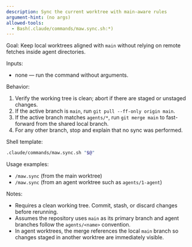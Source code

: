 ```yaml
---
description: Sync the current worktree with main-aware rules
argument-hint: (no args)
allowed-tools:
  - Bash(.claude/commands/maw.sync.sh:*)
---
```


Goal: Keep local worktrees aligned with `main` without relying on remote fetches inside agent directories.

Inputs:
- none — run the command without arguments.

Behavior:
1) Verify the working tree is clean; abort if there are staged or unstaged changes.
2) If the active branch is `main`, run `git pull --ff-only origin main`.
3) If the active branch matches `agents/*`, run `git merge main` to fast-forward from the shared local branch.
4) For any other branch, stop and explain that no sync was performed.

Shell template:

```bash
.claude/commands/maw.sync.sh "$@"
```

Usage examples:
- `/maw.sync` (from the main worktree)
- `/maw.sync` (from an agent worktree such as `agents/1-agent`)

Notes:
- Requires a clean working tree. Commit, stash, or discard changes before rerunning.
- Assumes the repository uses `main` as its primary branch and agent branches follow the `agents/<name>` convention.
- In agent worktrees, the merge references the local `main` branch so changes staged in another worktree are immediately visible.
